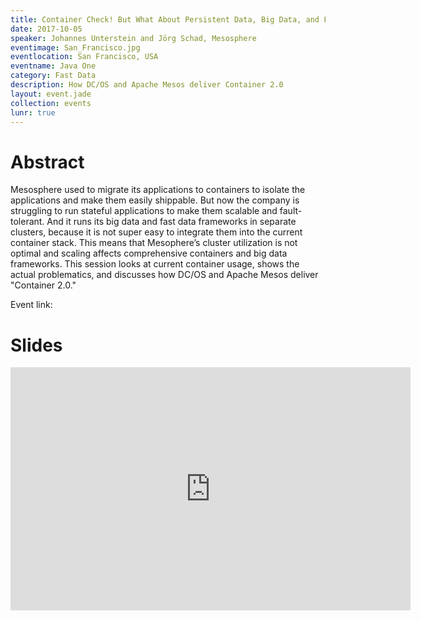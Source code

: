 ```yaml
---
title: Container Check! But What About Persistent Data, Big Data, and Fast Data?!
date: 2017-10-05
speaker: Johannes Unterstein and Jörg Schad, Mesosphere
eventimage: San_Francisco.jpg
eventlocation: San Francisco, USA
eventname: Java One
category: Fast Data
description: How DC/OS and Apache Mesos deliver Container 2.0
layout: event.jade
collection: events
lunr: true
---
```


# Abstract

Mesosphere used to migrate its applications to containers to isolate the applications and make them easily shippable. But now the company is struggling to run stateful applications to make them scalable and fault-tolerant. And it runs its big data and fast data frameworks in separate clusters, because it is not super easy to integrate them into the current container stack. This means that Mesophere’s cluster utilization is not optimal and scaling affects comprehensive containers and big data frameworks. This session looks at current container usage, shows the actual problematics, and discusses how DC/OS and Apache Mesos deliver "Container 2.0."

Event link: <a href="https://events.rainfocus.com/catalog/oracle/oow17/catalogjavaone17?search=schad"></a>

# Slides

<iframe src="https://docs.google.com/presentation/d/1acJuT-Mev4jXdPiM_YtOks200b0KdFQfS1Ffh3NN3x4/embed?start=false&loop=false&delayms=3000" frameborder="0" width="640" height="389" allowfullscreen="true" mozallowfullscreen="true" webkitallowfullscreen="true"></iframe>
